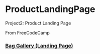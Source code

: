# ProductLandingPage

Project2: Product Landing Page

From FreeCodeCamp

### [Bag Gallery (Landing Page)](https://gmmoose20.github.io/ProductLandingPage/)
